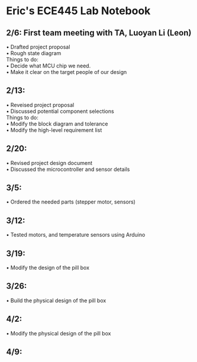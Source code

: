 # Eric's ECE445 Lab Notebook

## 2/6: First team meeting with TA, Luoyan Li (Leon)
  •  Drafted project proposal <br>
  •  Rough state diagram <br>
  Things to do: <br>
  •  Decide what MCU chip we need. <br>
  •  Make it clear on the target people of our design <br>
  
## 2/13: 
  • Reveised project proposal <br>
  • Discussed potential component selections <br>
  Things to do: <br>
  • Modify the block diagram and tolerance <br> 
  • Modify the high-level requirement list <br>

## 2/20: 
  • Revised project design document <br>
  • Discussed the microcontroller and sensor details <br>
  
## 3/5: 
  • Ordered the needed parts (stepper motor, sensors) <br>
  
## 3/12: 
  • Tested motors, and temperature sensors using Arduino <br>

## 3/19: 
  • Modify the design of the pill box <br>
## 3/26: 
  • Build the physical design of the pill box <br>
## 4/2: 
  • Modify the physical design of the pill box <br>

## 4/9: 





